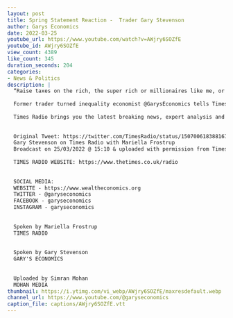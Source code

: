 ```yaml
---
layout: post
title: Spring Statement Reaction -  Trader Gary Stevenson
author: Garys Economics
date: 2022-03-25
youtube_url: https://www.youtube.com/watch?v=AWjry6SOZfE
youtube_id: AWjry6SOZfE
view_count: 4389
like_count: 345
duration_seconds: 204
categories:
- News & Politics
description: |
  “Raise taxes on the rich, the super rich or millionaires like me, or millionaires like Rishi himself, so that we can support the ordinary, hard working families of this country.”
  
  Former trader turned inequality economist @GarysEconomics tells Times Radio he wants to pay more tax on his wealth.
  
  Times Radio brings you the latest breaking news, expert analysis and well-informed discussion on the biggest stories of the day, delivered with warmth, expertise and balance.
  
  
  Original Tweet: https://twitter.com/TimesRadio/status/1507006183881670664?s=20&t=IaEz0jDKiru21a4iQn98qw
  Gary Stevenson on Times Radio with Mariella Frostrup
  Broadcast on 25/03/2022 @ 15:10 & uploaded with permission from Times Radio
  
  TIMES RADIO WEBSITE: https://www.thetimes.co.uk/radio
  
  
  SOCIAL MEDIA:
  WEBSITE - https://www.wealtheconomics.org
  TWITTER - @garyseconomics
  FACEBOOK - garyseconomics
  INSTAGRAM - garyseconomics
  
  
  Spoken by Mariella Frostrup
  TIMES RADIO
  
  
  Spoken by Gary Stevenson
  GARY'S ECONOMICS
  
  
  Uploaded by Simran Mohan 
  MOHAN MEDIA
thumbnail: https://i.ytimg.com/vi_webp/AWjry6SOZfE/maxresdefault.webp
channel_url: https://www.youtube.com/@garyseconomics
caption_file: captions/AWjry6SOZfE.vtt
---
```

